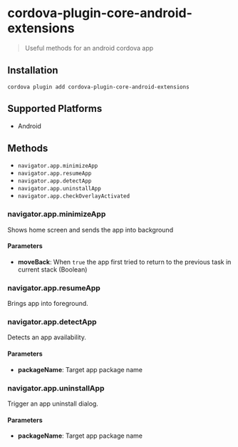 # cordova-plugin-core-android-extensions
> Useful methods for an android cordova app

## Installation

    cordova plugin add cordova-plugin-core-android-extensions

## Supported Platforms

- Android

## Methods

- `navigator.app.minimizeApp`
- `navigator.app.resumeApp`
- `navigator.app.detectApp`
- `navigator.app.uninstallApp`
- `navigator.app.checkOverlayActivated`

### navigator.app.minimizeApp
Shows home screen and sends the app into background

#### Parameters

- __moveBack__: When `true` the app first tried to return to the previous task in current stack (Boolean)

### navigator.app.resumeApp
Brings app into foreground.

### navigator.app.detectApp
Detects an app availability.

#### Parameters

- __packageName__: Target app package name

### navigator.app.uninstallApp
Trigger an app uninstall dialog.

#### Parameters

- __packageName__: Target app package name

